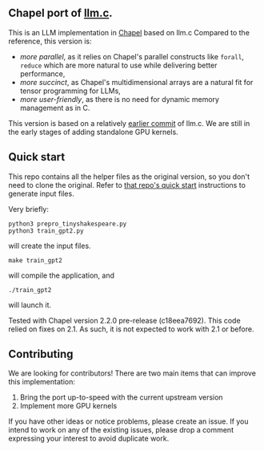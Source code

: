 ## Chapel port of [llm.c](https://github.com/karpathy/llm.c).

This is an LLM implementation in [Chapel](chapel-lang.org) based on llm.c
Compared to the reference, this version is:

- _more parallel_, as it relies on Chapel's parallel constructs like `forall`,
  `reduce` which are more natural to use while delivering better performance,
- _more succinct_, as Chapel's multidimensional arrays are a natural fit for
  tensor programming for LLMs,
- _more user-friendly_, as there is no need for dynamic memory management as in
  C.

This version is based on a relatively [earlier
commit](https://github.com/karpathy/llm.c/tree/8386e5393c61ec2faf706f3040e68127c2f08398)
of llm.c. We are still in the early stages of adding standalone GPU kernels.

## Quick start

This repo contains all the helper files as the original version, so you don't
need to clone the original. Refer to [that repo's quick
start](https://github.com/karpathy/llm.c/tree/8386e5393c61ec2faf706f3040e68127c2f08398?tab=readme-ov-file#quick-start)
instructions to generate input files.

Very briefly:

```
python3 prepro_tinyshakespeare.py
python3 train_gpt2.py
```

will create the input files.

```
make train_gpt2
```

will compile the application, and

```
./train_gpt2
```

will launch it.


Tested with Chapel version 2.2.0 pre-release (c18eea7692). This code relied on
fixes on 2.1. As such, it is not expected to work with 2.1 or before.

## Contributing

We are looking for contributors! There are two main items that can improve this
implementation:

1. Bring the port up-to-speed with the current upstream version
2. Implement more GPU kernels

If you have other ideas or notice problems, please create an issue. If you
intend to work on any of the existing issues, please drop a comment expressing
your interest to avoid duplicate work.
